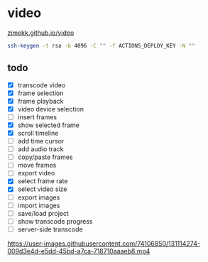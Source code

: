 # video

[zimekk.github.io/video](https://zimekk.github.io/video/)

```sh
ssh-keygen -t rsa -b 4096 -C "" -f ACTIONS_DEPLOY_KEY -N ""
```

## todo

- [x] transcode video
- [x] frame selection
- [x] frame playback
- [x] video device selection
- [ ] insert frames
- [x] show selected frame
- [x] scroll timeline
- [ ] add time cursor
- [ ] add audio track
- [ ] copy/paste frames
- [ ] move frames
- [ ] export video
- [x] select frame rate
- [x] select video size
- [ ] export images
- [ ] import images
- [ ] save/load project
- [ ] show transcode progress
- [ ] server-side transcode

https://user-images.githubusercontent.com/74106850/131114274-009d3e4d-e5dd-45bd-a7ca-718710aaaeb8.mp4

